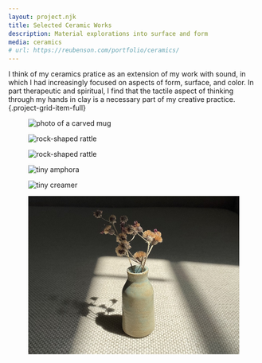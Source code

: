 ```yaml
---
layout: project.njk
title: Selected Ceramic Works
description: Material explorations into surface and form
media: ceramics
# url: https://reubenson.com/portfolio/ceramics/
---
```


I think of my ceramics pratice as an extension of my work with sound, in which I had increasingly focused on aspects of form, surface, and color. In part therapeutic and spiritual, I find that the tactile aspect of thinking through my hands in clay is a necessary part of my creative practice.
{.project-grid-item-full}

<figure class="project-grid-item-2">
  <img src="https://reubenson-portfolio.s3.us-east-1.amazonaws.com/assets/ceramics_casa-mug.jpg" class="double" alt="photo of a carved mug">
</figure>
<figure class="project-grid-item-2">
  <img src="https://reubenson-portfolio.s3.us-east-1.amazonaws.com/assets/ceramics_rock-rattle.jpg" alt="rock-shaped rattle">
</figure>
<figure class="project-grid-item-2">
  <img src="https://reubenson-portfolio.s3.us-east-1.amazonaws.com/assets/ceramics_bud-vase.jpg" alt="rock-shaped rattle">
</figure>
<figure class="project-grid-item-2">
  <img src="https://reubenson-portfolio.s3.us-east-1.amazonaws.com/assets/ceramics/tiny-vase-st2.JPG" alt="tiny amphora">
</figure>
<figure class="project-grid-item-2">
  <img src="https://reubenson-portfolio.s3.us-east-1.amazonaws.com/assets/ceramics_small-creamer.jpg" alt="tiny creamer">
</figure>
<figure class="project-grid-item-2">
  <img src="/public/turquoise-travel-vase.jpg" alt="travel vase">
</figure>
  <!-- <img src="/public/haystack-ceramic-centerpiece.webp" alt="mixed media sculpture"> -->
  <!-- <img src="/public/3d-printed-porcelain-prototype.jpg" alt="3D printed porcelain"> -->
  
  <!-- <figcaption>TK TK</figcaption> -->
<!-- </figure> -->

<!-- ... throwing the inside of the pot ... -->

<!-- And as with playing music, I'm thrilled by the tactile aspects of being able to think through my hands. -->

<!-- Looking back, my <a href="https://reubenson.com/weaving">Weaving Music</a> project is perhaps the clearest bridge from my sound-based work to ceramics. -->
